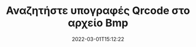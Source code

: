 ---
############################# Static ############################
layout: "auto-gen-signature"
date: 2022-03-01T15:12:22
draft: false
operation: Search
signaturetype: Qrcode
fileformat: Bmp
productName: Java
lang: el
productCode: java
otherformats: pdf doc docx docm dot dotm dotx odt ott rtf xls xlsx xlsm xlsb csv ods ots xltx xltm ppt pptx pps ppsx odp otp potx potm pptm ppsm png jpg bmp gif tiff svg webp wmf
breadcrumb: Search Qrcode signatures at Bmp with Java

############################# Head ############################
head_title: "Αναζήτηση για Qrcode υπογραφές στο αρχείο Bmp στο Java"
head_description: "Χρησιμοποιήστε το Java για αναζήτηση υπογραφών Qrcode σε αρχεία Bmp χρησιμοποιώντας μερικές γραμμές κώδικα."

############################# Header ############################
title: "Αναζητήστε υπογραφές Qrcode στο αρχείο Bmp"
description: "Το εγγενές API του Java επιτρέπει την αναζήτηση για υπογραφές Qrcode σε ήδη υπογεγραμμένα αρχεία Bmp. Εκτελέστε σύνθετη αναζήτηση ηλεκτρονικής υπογραφής στα έγγραφά σας Bmp χρησιμοποιώντας μερικές γραμμές κώδικα."
bg_image: "https://cms.admin.containerize.com/templates/aspose/App_Themes/V3/images/bg/header1.png"
bg_overlay: false
button:
    enable: true

############################# SubMenu ############################
submenu:
    enable: true

    left:
        img_alt: "GroupDocs.Signature for Java"
        image: "https://cms.admin.containerize.com/templates/groupdocs/images/product-logos/90x90-noborder/groupdocsature-java.png"
        product: "GroupDocs.Signature"
        platform: "Java"



############################# About ############################
about:
    enable: true
    title: "Σχετικά με το API GroupDocs.Signature for Java"
    content: |
        Το [GroupDocs.Signature for Java](https://products.groupdocs.com/signature/java/) παρέχει το API Java για την επεξεργασία εγγράφων χρησιμοποιώντας διάφορους τύπους υπογραφών, όπως κείμενα, εικόνες, ψηφιακά πιστοποιητικά, γραμμωτούς κώδικες, κωδικούς QR, σφραγίδες ή μεταδεδομένα. Οι χρήστες μπορούν να προσθέσουν, να διαγράψουν, να ενημερώσουν, να επαληθεύσουν ή να αναζητήσουν ηλεκτρονικές υπογραφές σε αρχεία PDF, έγγραφα MS Word, βιβλία εργασίας MS Excel, παρουσιάσεις MS PowerPoint, αρχεία Adobe Photoshop και διάφορες μορφές εικόνας, με πρόσθετη υποστήριξη για την προσαρμογή των ιδιοτήτων υπογραφών ανάλογα με τις ανάγκες.
    

############################# Steps ############################
steps:
    enable: true
    title_left: "Τρόπος αναζήτησης για υπογραφές Qrcode στο Bmp"
    content_left: |
        Το [GroupDocs.Signature for Java](https://products.groupdocs.com/signature/java/) διευκολύνει τους προγραμματιστές του Java να αναζητήσουν υπογραφές Qrcode σε αρχεία Bmp από τις εφαρμογές τους, εφαρμόζοντας μερικά εύκολα βήματα.
        
        * Δημιουργήστε μια νέα παρουσία κλάσης Signature και περάστε τη διαδρομή εγγράφου προέλευσης ως παράμετρο κατασκευής.
        * Δημιουργήστε το αντικείμενο SearchOptions σύμφωνα με τις απαιτήσεις σας και καθορίστε τις επιλογές αναζήτησης.
        * Καλέστε τη μέθοδο αναζήτησης της παρουσίας κλάσης Signature και περάστε το SearchOptions σε αυτήν.
        * Επεξεργαστείτε τα αποτελέσματα αναζήτησης ανάλογα με τις απαιτήσεις σας.

    title_right: "Απαιτήσεις συστήματος"
    content_right: |
        Το GroupDocs.Signature for Java υποστηρίζεται σε όλες τις μεγάλες πλατφόρμες και λειτουργικά συστήματα. Πριν εκτελέσετε τον παρακάτω κώδικα, βεβαιωθείτε ότι έχετε εγκαταστήσει τις ακόλουθες προϋποθέσεις στο σύστημά σας.

        * Λειτουργικά συστήματα: Microsoft Windows, Linux, MacOS
        * Περιβάλλοντα ανάπτυξης: NetBeans, Intellij IDEA, Eclipse, etc.
        * Java runtime: J2SE 6.0 and above
        * Κατεβάστε την πιο πρόσφατη έκδοση του GroupDocs.Signature for Java από το [Maven](https://repository.groupdocs.com/webapp/#/artifacts/browse/tree/General/repo/com/groupdocs/groupdocs-signature)
         
    code: |
        ```java    
                
        // Set up input Bmp file
        String filePath = "input.bmp";

        // Instantiate Signature for input file
        Signature signature = new Signature(filePath);

        //Create search options
        QrCodeSearchOptions options = new QrCodeSearchOptions();

        // specify special pages to search on 
        options.setAllPages(false);
        // single page number
        options.setPageNumber(1);
        // specify text match type
        options.setMatchType(TextMatchType.Contains);
        // specify text pattern to search
        options.setText("Text signature");
        // return  Qrcode images for processing
        options.setReturnContent(true);
        // set up type of returned  Qrcode images
        options.setReturnContentType(FileType.PNG);
                            
        // search for Qrcode signatures in Bmp document
        List<QrCodeSignature> signatures = signature.search(QrCodeSignature.class, options);

        // process signatures which were found 
        signatures.forEach(item -> System.out.println(item.toString()));
        ```

############################# Demos ############################
demos:
    enable: true
    title: "Αναζήτηση για Qrcode ηλεκτρονικές υπογραφές Live Demo"
    content: |
       Αναζητήστε στο έγγραφο διάφορες ηλεκτρονικές υπογραφές σε αρχεία Bmp αυτήν τη στιγμή, μεταβαίνοντας στον ιστότοπο [GroupDocs.Signature App](https://products.groupdocs.app/signature/family).

        
############################# More Formats ############################
more_formats:
    enable: true
    title: "Αναζήτηση για άλλες υπογραφές Qrcode χρησιμοποιώντας Java"
    content: |
        "Αναζήτηση ηλεκτρονικών υπογραφών σε διάφορα έγγραφα. Βρείτε υπογραφές από μια από τις δημοφιλείς μορφές αρχείων όπως φαίνεται παρακάτω."
    format: 
           
       
back_to_top:
    enable: true
---